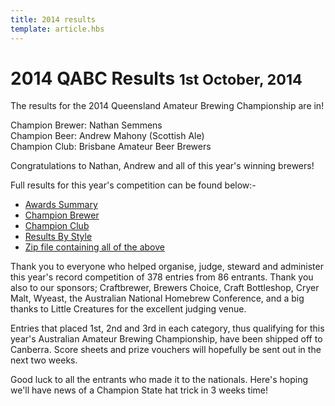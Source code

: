 ```yaml
---
title: 2014 results
template: article.hbs
---
```


# 2014 QABC Results <small>1st October, 2014</small>

The results for the 2014 Queensland Amateur Brewing Championship are in!

Champion Brewer: Nathan Semmens  
Champion Beer: Andrew Mahony (Scottish Ale)  
Champion Club: Brisbane Amateur Beer Brewers  

Congratulations to Nathan, Andrew and all of this year's winning brewers!

Full results for this year's competition can be found below:-

* [Awards Summary](2014/QABC2014AwardsSummary.html)
* [Champion Brewer](2014/QABC2014ChampionBrewer.html)
* [Champion Club](2014/QABC2014ChampionClub.txt)
* [Results By Style](2014/QABC2014ResultsByStyle.html)
* [Zip file containing all of the above](2014/QABC2014.zip)

Thank you to everyone who helped organise, judge, steward and administer this year's record competition of 378 entries from 86 entrants. Thank you also to our sponsors; Craftbrewer, Brewers Choice, Craft Bottleshop, Cryer Malt, Wyeast, the Australian National Homebrew Conference, and a big thanks to Little Creatures for the excellent judging venue.

Entries that placed 1st, 2nd and 3rd in each category, thus qualifying for this year's Australian Amateur Brewing Championship, have been shipped off to Canberra. Score sheets and prize vouchers will hopefully be sent out in the next two weeks.

Good luck to all the entrants who made it to the nationals. Here's hoping we'll have news of a Champion State hat trick in 3 weeks time!
